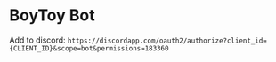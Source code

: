# BoyToy Bot

Add to discord: ```https://discordapp.com/oauth2/authorize?client_id={CLIENT_ID}&scope=bot&permissions=183360```
